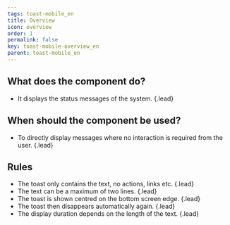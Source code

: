 ```yaml
---
tags: toast-mobile_en
title: Overview
icon: overview
order: 1
permalink: false  
key: toast-mobile-overview_en
parent: toast-mobile_en
---
```


## What does the component do? 
*   It displays the status messages of the system. {.lead}

## When should the component be used? 
*   To directly display messages where no interaction is required from the user. {.lead}

## Rules 
*   The toast only contains the text, no actions, links etc. {.lead}
*   The text can be a maximum of two lines. {.lead}
*   The toast is shown centred on the bottom screen edge. {.lead}
*   The toast then disappears automatically again. {.lead}
*   The display duration depends on the length of the text. {.lead}
